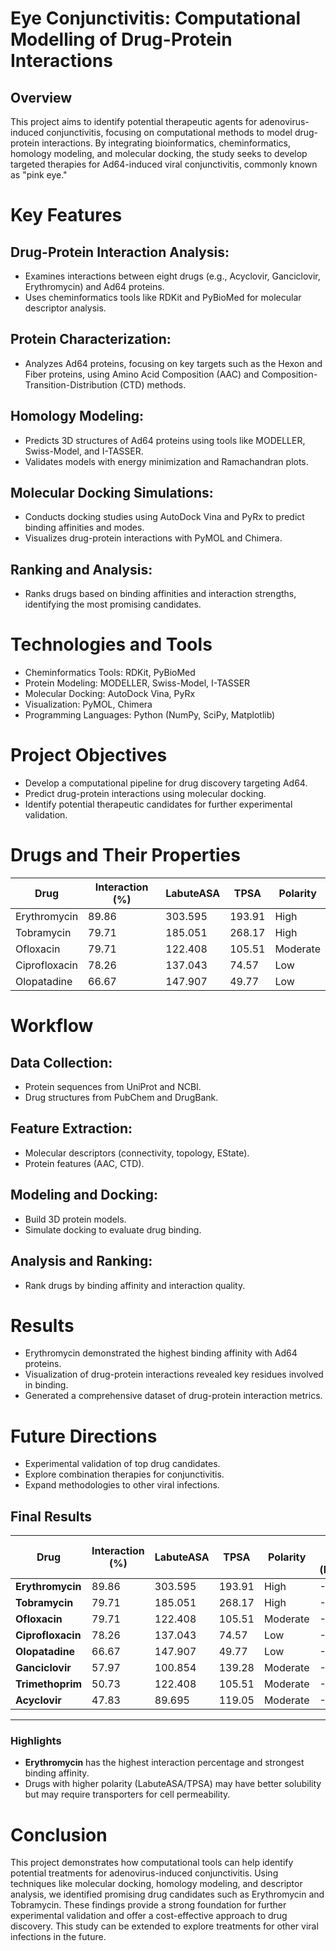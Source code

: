 # Eye Conjunctivitis: Computational Modelling of Drug-Protein Interactions
## Overview
This project aims to identify potential therapeutic agents for adenovirus-induced conjunctivitis, focusing on computational methods to model drug-protein interactions. By integrating bioinformatics, cheminformatics, homology modeling, and molecular docking, the study seeks to develop targeted therapies for Ad64-induced viral conjunctivitis, commonly known as "pink eye."

# Key Features

## Drug-Protein Interaction Analysis:
* Examines interactions between eight drugs (e.g., Acyclovir, Ganciclovir, Erythromycin) and Ad64 proteins.
* Uses cheminformatics tools like RDKit and PyBioMed for molecular descriptor analysis.
  
## Protein Characterization:
* Analyzes Ad64 proteins, focusing on key targets such as the Hexon and Fiber proteins, using Amino Acid Composition (AAC) and Composition-Transition-Distribution (CTD) methods.

## Homology Modeling:
* Predicts 3D structures of Ad64 proteins using tools like MODELLER, Swiss-Model, and I-TASSER.
* Validates models with energy minimization and Ramachandran plots.
  
## Molecular Docking Simulations:
* Conducts docking studies using AutoDock Vina and PyRx to predict binding affinities and modes.
* Visualizes drug-protein interactions with PyMOL and Chimera.

## Ranking and Analysis:
* Ranks drugs based on binding affinities and interaction strengths, identifying the most promising candidates.

# Technologies and Tools
* Cheminformatics Tools: RDKit, PyBioMed
* Protein Modeling: MODELLER, Swiss-Model, I-TASSER
* Molecular Docking: AutoDock Vina, PyRx
* Visualization: PyMOL, Chimera
* Programming Languages: Python (NumPy, SciPy, Matplotlib)

# Project Objectives
* Develop a computational pipeline for drug discovery targeting Ad64.
* Predict drug-protein interactions using molecular docking.
* Identify potential therapeutic candidates for further experimental validation.
  
# Drugs and Their Properties

| Drug            | Interaction (%) | LabuteASA | TPSA   | Polarity   |
|-----------------|----------------|----------|-------|-----------|
| Erythromycin    | 89.86          | 303.595  | 193.91| High      |
| Tobramycin      | 79.71          | 185.051  | 268.17| High      |
| Ofloxacin       | 79.71          | 122.408  | 105.51| Moderate  |
| Ciprofloxacin   | 78.26          | 137.043  | 74.57 | Low       |
| Olopatadine     | 66.67          | 147.907  | 49.77 | Low       |

# Workflow

## Data Collection:
* Protein sequences from UniProt and NCBI.
* Drug structures from PubChem and DrugBank.

## Feature Extraction:
* Molecular descriptors (connectivity, topology, EState).
* Protein features (AAC, CTD).

## Modeling and Docking:
* Build 3D protein models.
* Simulate docking to evaluate drug binding.

## Analysis and Ranking:
* Rank drugs by binding affinity and interaction quality.

# Results
* Erythromycin demonstrated the highest binding affinity with Ad64 proteins.
* Visualization of drug-protein interactions revealed key residues involved in binding.
* Generated a comprehensive dataset of drug-protein interaction metrics.

 

# Future Directions
* Experimental validation of top drug candidates.
* Explore combination therapies for conjunctivitis.
* Expand methodologies to other viral infections.




## Final Results

| **Drug**         | **Interaction (%)** | **LabuteASA** | **TPSA**   | **Polarity**   | **Binding Affinity (kcal/mol)** |
|------------------|---------------------|---------------|------------|----------------|---------------------------------|
| **Erythromycin** | 89.86              | 303.595       | 193.91     | High           | -6.87                          |
| **Tobramycin**   | 79.71              | 185.051       | 268.17     | High           | -6.46                          |
| **Ofloxacin**    | 79.71              | 122.408       | 105.51     | Moderate       | -6.27                          |
| **Ciprofloxacin**| 78.26              | 137.043       | 74.57      | Low            | -6.26                          |
| **Olopatadine**  | 66.67              | 147.907       | 49.77      | Low            | -6.14                          |
| **Ganciclovir**  | 57.97              | 100.854       | 139.28     | Moderate       | -5.77                          |
| **Trimethoprim** | 50.73              | 122.408       | 105.51     | Moderate       | -6.15                          |
| **Acyclovir**    | 47.83              | 89.695        | 119.05     | Moderate       | -6.26                          |

---

### Highlights
- **Erythromycin** has the highest interaction percentage and strongest binding affinity.
- Drugs with higher polarity (LabuteASA/TPSA) may have better solubility but may require transporters for cell permeability.



# Conclusion
This project demonstrates how computational tools can help identify potential treatments for adenovirus-induced conjunctivitis. Using techniques like molecular docking, homology modeling, and descriptor analysis, we identified promising drug candidates such as Erythromycin and Tobramycin. These findings provide a strong foundation for further experimental validation and offer a cost-effective approach to drug discovery. This study can be extended to explore treatments for other viral infections in the future.
